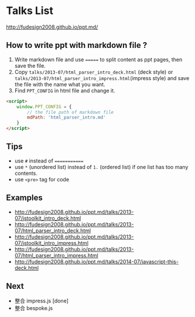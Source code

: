 # Talks List

http://fudesign2008.github.io/ppt.md/

## How to write ppt with markdown file ?

1.  Write markdown file and use `=====` to split content as ppt pages, then save the file.
1.  Copy `talks/2013-07/html_parser_intro_deck.html` (deck style) or `talks/2013-07/html_parser_intro_impress.html`(impress style) and save the file with the name what you want.
1.  Find `PPT_CONFIG` in html file and change it.

```html
<script>
    window.PPT_CONFIG = {
        // the file path of markdown file
        mdPath: 'html_parser_intro.md'
    }
</script>
```

## Tips

-   use `#` instead of `===========`
-   use `*` (unordered list) instead of `1.` (ordered list) if one list has too many contents.
-   use `<pre>` tag for code

## Examples

-   http://fudesign2008.github.io/ppt.md/talks/2013-07/jstoolkit_intro_deck.html
-   http://fudesign2008.github.io/ppt.md/talks/2013-07/html_parser_intro_deck.html
-   http://fudesign2008.github.io/ppt.md/talks/2013-07/jstoolkit_intro_impress.html
-   http://fudesign2008.github.io/ppt.md/talks/2013-07/html_parser_intro_impress.html
-   http://fudesign2008.github.io/ppt.md/talks/2014-07/javascript-this-deck.html

## Next

-   整合 impress.js [done]
-   整合 bespoke.js
